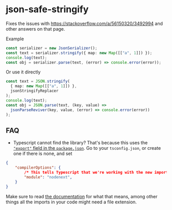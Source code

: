 # json-safe-stringify

Fixes the issues with https://stackoverflow.com/a/56150320/3492994 and other answers on that page.

Example

```ts
const serializer = new JsonSerializer();
const text = serializer.stringify({ map: new Map([["a", 1]]) });
console.log(text);
const obj = serializer.parse(text, (error) => console.error(error));
```

Or use it directly

```ts
const text = JSON.stringify(
  { map: new Map([["a", 1]]) },
  jsonStringifyReplacer
);
console.log(text);
const obj = JSON.parse(text, (key, value) =>
  jsonParseReviver(key, value, (error) => console.error(error))
);
```

## FAQ

- Typescript cannot find the library?
  That's because this uses the [`"export"` field in the `package.json`](https://www.typescriptlang.org/docs/handbook/esm-node.html#packagejson-exports-imports-and-self-referencing). Go to your `tsconfig.json`, or create one if there is none, and set
```json
{
    "compilerOptions": {
        /* This tells Typescript that we're working with the new importing mechanisms */
        "module": "nodenext", 
    }
}
```
Make sure to read [the documentation](https://www.typescriptlang.org/docs/handbook/esm-node.html) for what that means, among other things all the imports in your code might need a file extension.
